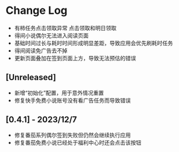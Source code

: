 # Change Log
- 有柿任务点击领取异常  点击领取和明日领取
- 得间小说偶尔无法进入阅读页面
- 基础时间过长与耗时时间形成明显差距，导致应用会优先刷耗时任务
- 得间阅读免广告去不掉
- 更新页面叠加在签到页面上方，导致无法预估的错误

## [Unreleased]

- 新增“初始化”配置，用于意外情况重置
- 修复快手免费小说账号没有看广告任务而导致错误

## [0.4.1] - 2023/12/7

- 修复番茄系列偶尔签到失败但仍然会继续执行应用
- 修复番茄免费小说已经处于福利中心时还会点击该按钮

